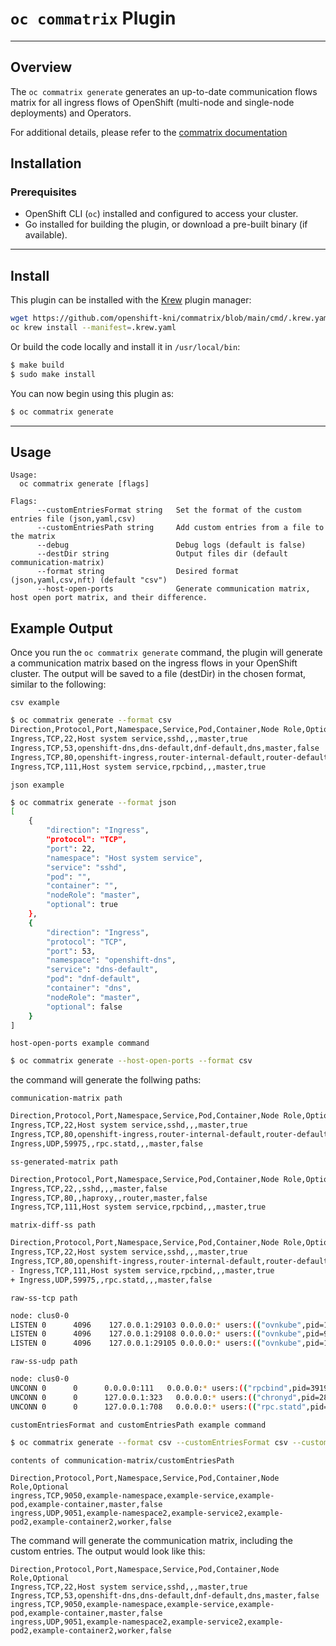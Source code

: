 # `oc commatrix` Plugin
---

## Overview

The `oc commatrix generate` generates an up-to-date communication flows matrix for all ingress flows of OpenShift (multi-node and single-node deployments) and Operators.

For additional details, please refer to the [commatrix documentation](https://github.com/openshift-kni/commatrix/blob/main/README.md)


## Installation

### Prerequisites

- OpenShift CLI (`oc`) installed and configured to access your cluster.
- Go installed for building the plugin, or download a pre-built binary (if available).

---

## Install
This plugin can be installed with the [Krew](https://sigs.k8s.io/krew) plugin manager:

```sh
wget https://github.com/openshift-kni/commatrix/blob/main/cmd/.krew.yaml
oc krew install --manifest=.krew.yaml
```

Or build the code locally and install it in `/usr/local/bin`:
```sh
$ make build
$ sudo make install
```

You can now begin using this plugin as:
```sh
$ oc commatrix generate
```

---

## Usage
```
Usage:
  oc commatrix generate [flags]

Flags:
      --customEntriesFormat string   Set the format of the custom entries file (json,yaml,csv)
      --customEntriesPath string     Add custom entries from a file to the matrix
      --debug                        Debug logs (default is false)
      --destDir string               Output files dir (default communication-matrix)
      --format string                Desired format (json,yaml,csv,nft) (default "csv")
      --host-open-ports              Generate communication matrix, host open port matrix, and their difference.
  ```


## Example Output

Once you run the `oc commatrix generate` command, the plugin will
generate a communication matrix based on the ingress flows in your
OpenShift cluster. The output will be saved to a file (destDir) in the chosen format,
similar to the following:

`csv example`
```sh
$ oc commatrix generate --format csv
Direction,Protocol,Port,Namespace,Service,Pod,Container,Node Role,Optional
Ingress,TCP,22,Host system service,sshd,,,master,true
Ingress,TCP,53,openshift-dns,dns-default,dnf-default,dns,master,false
Ingress,TCP,80,openshift-ingress,router-internal-default,router-default,router,master,false
Ingress,TCP,111,Host system service,rpcbind,,,master,true
```

`json example`
```sh
$ oc commatrix generate --format json
[
    {
        "direction": "Ingress",
        "protocol": "TCP",
        "port": 22,
        "namespace": "Host system service",
        "service": "sshd",
        "pod": "",
        "container": "",
        "nodeRole": "master",
        "optional": true
    },
    {
        "direction": "Ingress",
        "protocol": "TCP",
        "port": 53,
        "namespace": "openshift-dns",
        "service": "dns-default",
        "pod": "dnf-default",
        "container": "dns",
        "nodeRole": "master",
        "optional": false
    }
]
```

`host-open-ports example command`
```sh
$ oc commatrix generate --host-open-ports --format csv
```

the command will generate the follwing paths:

`communication-matrix path`

```sh
Direction,Protocol,Port,Namespace,Service,Pod,Container,Node Role,Optional
Ingress,TCP,22,Host system service,sshd,,,master,true
Ingress,TCP,80,openshift-ingress,router-internal-default,router-default,router,master,false
Ingress,UDP,59975,,rpc.statd,,,master,false
```

`ss-generated-matrix path`

```sh
Direction,Protocol,Port,Namespace,Service,Pod,Container,Node Role,Optional
Ingress,TCP,22,,sshd,,,master,false
Ingress,TCP,80,,haproxy,,router,master,false
Ingress,TCP,111,Host system service,rpcbind,,,master,true
```

`matrix-diff-ss path`

```sh
Direction,Protocol,Port,Namespace,Service,Pod,Container,Node Role,Optional
Ingress,TCP,22,Host system service,sshd,,,master,true
Ingress,TCP,80,openshift-ingress,router-internal-default,router-default,router,master,false
- Ingress,TCP,111,Host system service,rpcbind,,,master,true
+ Ingress,UDP,59975,,rpc.statd,,,master,false
```

`raw-ss-tcp path`

```sh
node: clus0-0
LISTEN 0      4096    127.0.0.1:29103 0.0.0.0:* users:(("ovnkube",pid=10913,fd=8))
LISTEN 0      4096    127.0.0.1:29108 0.0.0.0:* users:(("ovnkube",pid=9764,fd=3))
LISTEN 0      4096    127.0.0.1:29105 0.0.0.0:* users:(("ovnkube",pid=10913,fd=7))
```

`raw-ss-udp path`

```sh
node: clus0-0
UNCONN 0      0      0.0.0.0:111   0.0.0.0:* users:(("rpcbind",pid=3919,fd=5),("systemd",pid=1,fd=169))
UNCONN 0      0      127.0.0.1:323   0.0.0.0:* users:(("chronyd",pid=2805,fd=5))
UNCONN 0      0      127.0.0.1:708   0.0.0.0:* users:(("rpc.statd",pid=3922,fd=8))
```

`customEntriesFormat and customEntriesPath example command`
```sh
$ oc commatrix generate --format csv --customEntriesFormat csv --customEntriesPath "communication-matrix/customEntriesPath"
```

`contents of communication-matrix/customEntriesPath`

```
Direction,Protocol,Port,Namespace,Service,Pod,Container,Node Role,Optional
ingress,TCP,9050,example-namespace,example-service,example-pod,example-container,master,false
ingress,UDP,9051,example-namespace2,example-service2,example-pod2,example-container2,worker,false
```

The command will generate the communication matrix, including the custom entries.
The output would look like this:

```
Direction,Protocol,Port,Namespace,Service,Pod,Container,Node Role,Optional
Ingress,TCP,22,Host system service,sshd,,,master,true
Ingress,TCP,53,openshift-dns,dns-default,dnf-default,dns,master,false
ingress,TCP,9050,example-namespace,example-service,example-pod,example-container,master,false
ingress,UDP,9051,example-namespace2,example-service2,example-pod2,example-container2,worker,false
```